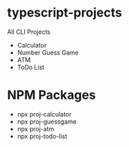# typescript-projects

All CLI Projects

+ Calculator
+ Number Guess Game
+ ATM
+ ToDo List

# NPM Packages

+ npx proj-calculator
+ npx proj-guessgame
+ npx proj-atm
+ npx proj-todo-list
